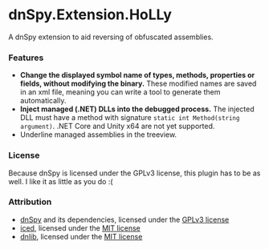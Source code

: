 dnSpy.Extension.HoLLy
=====================

A dnSpy extension to aid reversing of obfuscated assemblies.

### Features
- **Change the displayed symbol name of types, methods, properties or fields, without modifying the binary.** These modified names are saved in an xml file, meaning you can write a tool to generate them automatically.
- **Inject managed (.NET) DLLs into the debugged process.** The injected DLL must have a method with signature `static int Method(string argument)`. .NET Core and Unity x64 are not yet supported.
- Underline managed assemblies in the treeview.

### License
Because dnSpy is licensed under the GPLv3 license, this plugin has to be as well. I like it as little as you do :(

### Attribution
- [dnSpy](https://github.com/0xd4d/dnSpy) and its dependencies, licensed under the [GPLv3 license](https://github.com/0xd4d/dnSpy/blob/master/dnSpy/dnSpy/LicenseInfo/LICENSE.txt)
- [iced](https://github.com/0xd4d/iced), licensed under the [MIT license](https://github.com/0xd4d/iced/blob/master/LICENSE.txt)
- [dnlib](https://github.com/0xd4d/dnlib), licensed under the [MIT license](https://github.com/0xd4d/dnlib/blob/master/LICENSE.txt)